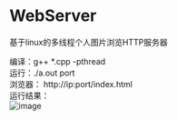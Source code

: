 # WebServer
基于linux的多线程个人图片浏览HTTP服务器


编译：g++ *.cpp -pthread  
运行：./a.out port  
浏览器： http://ip:port/index.html  
运行结果：  
![image](resources/image/image1.jpg) 
